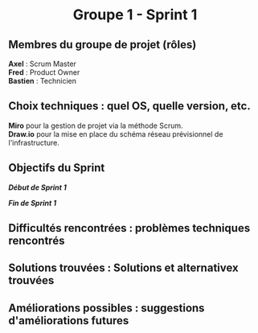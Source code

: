 <div align="center"><H1> Groupe 1 - Sprint 1 </H1></div>

## Membres du groupe de projet (rôles)

**Axel** :  Scrum Master  
**Fred** :  Product Owner  
**Bastien** : Technicien  

## Choix techniques : quel OS, quelle version, etc.

**Miro** pour la gestion de projet via la méthode Scrum.  
**Draw.io** pour la mise en place du schéma réseau prévisionnel de l'infrastructure.

## Objectifs du Sprint

_**Début de Sprint 1**_
![]()

_**Fin de Sprint 1**_
![]()

## Difficultés rencontrées : problèmes techniques rencontrés



## Solutions trouvées : Solutions et alternativex trouvées



## Améliorations possibles : suggestions d'améliorations futures


